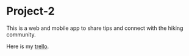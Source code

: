 # Project-2
This is a web and mobile app to share tips and connect with the hiking community.

Here is my [trello](https://trello.com/b/zr8nIbNN/hike-social-app).
